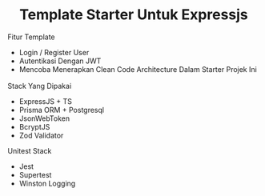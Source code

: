 <h1 style="weight: bold; text-align: center;">Template Starter Untuk Expressjs</h1>
<p>Fitur Template</p>
<ul>
  <li>Login / Register User</li>
  <li>Autentikasi Dengan JWT</li>
  <li>Mencoba Menerapkan Clean Code Architecture Dalam Starter Projek Ini</li>
</ul>
<p style="padding-top: 2px;">Stack Yang Dipakai</p>
<ul>
  <li>ExpressJS + TS</li>
  <li>Prisma ORM + Postgresql</li>
  <li>JsonWebToken</li>
  <li>BcryptJS</li>
  <li>Zod Validator</li>
</ul>
<p>Unitest Stack</p>
<ul>
  <li>Jest</li>
  <li>Supertest</li>
  <li>Winston Logging</li>
</ul>
